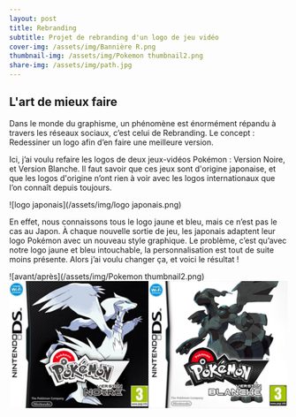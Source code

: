 ```yaml
---
layout: post
title: Rebranding
subtitle: Projet de rebranding d'un logo de jeu vidéo
cover-img: /assets/img/Bannière R.png
thumbnail-img: /assets/img/Pokemon thumbnail2.png
share-img: /assets/img/path.jpg
---
```


## L'art de mieux faire

Dans le monde du graphisme, un phénomène est énormément répandu à travers les réseaux sociaux, c’est celui de Rebranding. Le concept : Redessiner un logo afin d’en faire une meilleure version.

Ici, j’ai voulu refaire les logos de deux jeux-vidéos Pokémon : Version Noire, et Version Blanche. Il faut savoir que ces jeux sont d'origine japonaise, et que les logos d'origine n’ont rien à voir avec les logos internationaux que l’on connaît depuis toujours.

![logo japonais](/assets/img/logo japonais.png)

En effet, nous connaissons tous le logo jaune et bleu, mais ce n’est pas le cas au Japon. À chaque nouvelle sortie de jeu, les japonais adaptent leur logo Pokémon avec un nouveau style graphique. Le problème, c’est qu’avec notre logo jaune et bleu intouchable, la personnalisation est tout de suite moins présente. Alors j’ai voulu changer ça, et voici le résultat !

![avant/après](/assets/img/Pokemon thumbnail2.png)
![boites](/assets/img/boite.png)
